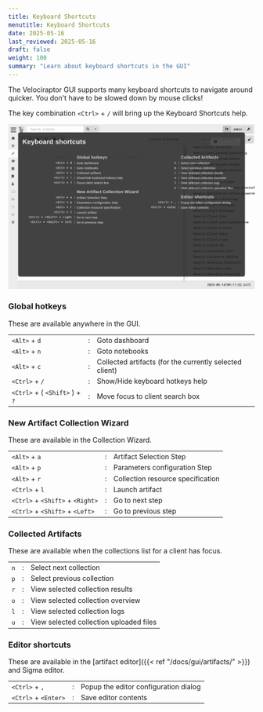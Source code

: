 ```yaml
---
title: Keyboard Shortcuts
menutitle: Keyboard Shortcuts
date: 2025-05-16
last_reviewed: 2025-05-16
draft: false
weight: 100
summary: "Learn about keyboard shortcuts in the GUI"
---
```


The Velociraptor GUI supports many keyboard shortcuts to navigate around
quicker. You don't have to be slowed down by mouse clicks!

The key combination `<Ctrl>` + `/` will bring up the Keyboard Shortcuts help.

![keyboard hotkeys help](shortcuts_help.png)

### Global hotkeys

These are available anywhere in the GUI.

|                                |   |                                                         |
|--------------------------------|---|---------------------------------------------------------|
| `<Alt>` + `d`                  | : | Goto dashboard                                          |
| `<Alt>` + `n`                  | : | Goto notebooks                                          |
| `<Alt>` + `c`                  | : | Collected artifacts (for the currently selected client) |
| `<Ctrl>` + `/`                 | : | Show/Hide keyboard hotkeys help                         |
| `<Ctrl>` + ( `<Shift>` ) + `?` | : | Move focus to client search box                         |

### New Artifact Collection Wizard

These are available in the Collection Wizard.

|                                  |   |                                   |
|----------------------------------|---|-----------------------------------|
| `<Alt>` + `a`                    | : | Artifact Selection Step           |
| `<Alt>` + `p`                    | : | Parameters configuration Step     |
| `<Alt>` + `r`                    | : | Collection resource specification |
| `<Ctrl>` + `l`                   | : | Launch artifact                   |
| `<Ctrl>` + `<Shift>` + `<Right>` | : | Go to next step                   |
| `<Ctrl>` + `<Shift>` + `<Left>`  | : | Go to previous step               |

### Collected Artifacts

These are available when the collections list for a client has focus.

|     |   |                                         |
|-----|---|-----------------------------------------|
| `n` | : | Select next collection                  |
| `p` | : | Select previous collection              |
| `r` | : | View selected collection results        |
| `o` | : | View selected collection overview       |
| `l` | : | View selected collection logs           |
| `u` | : | View selected collection uploaded files |

### Editor shortcuts

These are available in the [artifact editor]({{< ref "/docs/gui/artifacts/" >}})
and Sigma editor.

|                      |   |                                       |
|----------------------|:-:|---------------------------------------|
| `<Ctrl>` + `,`       | : | Popup the editor configuration dialog |
| `<Ctrl>` + `<Enter>` | : | Save editor contents                  |

